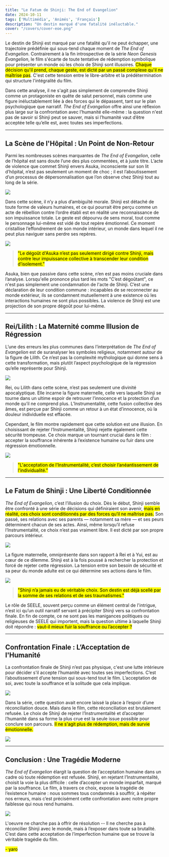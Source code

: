 ```yaml
---
title: "Le Fatum de Shinji: The End of Evangelion"
date: 2024-10-11
tags: ['Multimédia', 'Animés', 'Français']
description: "Un destin marqué d'une fatalité inéluctable."
cover: "/covers/cover-eoe.png"
---
```


Le destin de Shinji est marqué par une fatalité qu'il ne peut échapper, une trajectoire prédéfinie qui sous-tend chaque moment de *The End of Evangelion*. Contrairement à la fin introspective de la série *Neon Genesis Evangelion*, le film s'écarte de toute tentative de rédemption symbolique pour présenter un monde où les choix de Shinji sont illusoires. <mark>Chaque décision qu'il prend, chaque geste, est dicté par un passé complexe qu'il ne maîtrise pas</mark>. C'est cette tension entre le libre-arbitre et la prédétermination qui structure l'intégralité du film.

Dans cette analyse, il ne s'agit pas simplement de comprendre Shinji comme un protagoniste en quête de salut personnel, mais comme une figure inéluctablement liée à des forces qui le dépassent, tant sur le plan psychologique que narratif. *The End of Evangelion* offre ainsi une réflexion plus large sur la confrontation avec l’humanité elle-même : la question n'est pas de savoir si Shinji peut se sauver, mais si l’humanité vaut d’être acceptée telle qu’elle est, avec toutes ses imperfections.

---

## La Scène de l'Hôpital : Un Point de Non-Retour

Parmi les nombreuses scènes marquantes de *The End of Evangelion*, celle de l’hôpital est sans doute l’une des plus commentées, et à juste titre. L’acte de violence que commet Shinji envers Asuka, inconsciente sur son lit d’hôpital, n’est pas seulement un moment de choc ; il est l’aboutissement d’un processus de dépersonnalisation que l’on observe chez Shinji tout au long de la série.

![](image-128.png)

Dans cette scène, il n’y a plus d’ambiguïté morale. Shinji est détaché de toute forme de valeurs humaines, et ce qui pourrait être perçu comme un acte de rébellion contre l’ordre établi est en réalité une reconnaissance de son impuissance totale. Le geste est dépourvu de sens moral, tout comme le personnage lui-même est vidé de tout repère émotionnel. Ce moment cristallise l’effondrement de son monde intérieur, un monde dans lequel il ne peut plus naviguer sans perdre ses repères.

![](image-130.png)

> <mark>"Le dégoût d'Asuka n’est pas seulement dirigé contre Shinji, mais contre leur impuissance collective à transcender leur condition d’isolement."</mark>

Asuka, bien que passive dans cette scène, n’en est pas moins cruciale dans l’analyse. Lorsqu'elle prononce plus tard les mots "C’est dégoûtant", ce n'est pas simplement une condamnation de l'acte de Shinji. C’est une déclaration de leur condition commune : incapables de se reconnecter au monde extérieur, ils se condamnent mutuellement à une existence où les interactions humaines ne sont plus possibles. La violence de Shinji est une projection de son propre dégoût pour lui-même.

---

## Rei/Lilith : La Maternité comme Illusion de Régression

L’une des erreurs les plus communes dans l’interprétation de *The End of Evangelion* est de suranalyser les symboles religieux, notamment autour de la figure de Lilith. Ce n’est pas la complexité mythologique qui donne sens à cette transformation, mais plutôt l’aspect psychologique de la régression qu’elle représente pour Shinji. 

![](image-133.png)

Rei, ou Lilith dans cette scène, n’est pas seulement une divinité apocalyptique. Elle incarne la figure maternelle, celle vers laquelle Shinji se tourne dans un ultime espoir de retrouver l’innocence et la protection d’un monde qu’il ne comprend plus. L’Instrumentalité, cette fusion collective des âmes, est perçue par Shinji comme un retour à un état d’innocence, où la douleur individuelle est effacée.

Cependant, le film montre rapidement que cette solution est une illusion. En choisissant de rejeter l’Instrumentalité, Shinji rejette également cette sécurité trompeuse. Ce choix marque un tournant crucial dans le film : accepter la souffrance inhérente à l’existence humaine ou fuir dans une régression émotionnelle.

![](image-131.png)

> <mark>"L'acceptation de l'Instrumentalité, c’est choisir l’anéantissement de l'individualité."</mark>

---

## Le Fatum de Shinji : Une Liberté Conditionnée

*The End of Evangelion*, c’est l’illusion du choix. Dès le début, Shinji semble être confronté à une série de décisions qui définiraient son avenir, <mark>mais en réalité, ces choix sont conditionnés par des forces qu’il ne maîtrise pas.</mark> Son passé, ses relations avec ses parents — notamment sa mère — et ses peurs déterminent chacun de ses actes. Ainsi, même lorsqu’il refuse l’Instrumentalité, ce choix n’est pas vraiment libre. Il est dicté par son propre parcours intérieur.

![](b8866afce449f1262a11b300a31bcbe8.jpg)

La figure maternelle, omniprésente dans son rapport à Rei et à Yui, est au cœur de ce dilemme. Shinji est à la fois poussé à rechercher la protection et forcé de rejeter cette régression. La tension entre son besoin de sécurité et sa peur du monde adulte est ce qui détermine ses actions dans le film.

![](image-132.png)

> <mark>"Shinji n’a jamais eu de véritable choix. Son destin est déjà scellé par la somme de ses relations et de ses traumatismes."</mark>

Le rôle de SEELE, souvent perçu comme un élément central de l'intrigue, n’est ici qu’un outil narratif servant à précipiter Shinji vers sa confrontation finale. En fin de compte, ce ne sont pas les manigances politiques ou religieuses de SEELE qui importent, mais la question ultime à laquelle Shinji doit répondre : <mark>vaut-il mieux fuir la souffrance ou l’accepter ?</mark>

---

## Confrontation Finale : L’Acceptation de l'Humanité

La confrontation finale de Shinji n’est pas physique, c'est une lutte intérieure pour décider s'il accepte l’humanité avec toutes ses imperfections. C’est l’aboutissement d’une tension qui sous-tend tout le film. L’acceptation de soi, avec toute la souffrance et la solitude que cela implique.

![](image-134.png)

Dans la série, cette question avait encore laissé la place à l’espoir d’une réconciliation douce. Mais dans le film, cette réconciliation est brutalement refusée. Le choix de Shinji de rejeter l’Instrumentalité et d’accepter l’humanité dans sa forme la plus crue est la seule issue possible pour conclure son parcours. <mark>Il ne s'agit plus de rédemption, mais de survie émotionnelle.</mark>

![](image-135.png)

---

## Conclusion : Une Tragédie Moderne

*The End of Evangelion* élargit la question de l’acceptation humaine dans un cadre où toute rédemption est refusée. Shinji, en rejetant l’Instrumentalité, choisit la voie la plus difficile : celle d’accepter un monde imparfait, marqué par la souffrance. Le film, à travers ce choix, expose la tragédie de l’existence humaine : nous sommes tous condamnés à souffrir, à répéter nos erreurs, mais c’est précisément cette confrontation avec notre propre faiblesse qui nous rend humains.

![](image-136.png)

L'oeuvre ne charche pas à offrir de résolution -- Il ne cherche pas à réconcilier Shinji avec le monde, mais à l’exposer dans toute sa brutalité. C’est dans cette acceptation de l’imperfection humaine que se trouve la véritable tragédie du film.

<mark>- yaro</mark>
